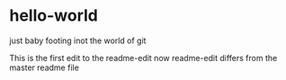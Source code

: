 # hello-world
just baby footing inot the world of git


This is the first edit to the readme-edit
now readme-edit differs from the master readme file

